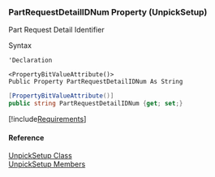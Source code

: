 ﻿### PartRequestDetailIDNum Property (UnpickSetup)

Part Request Detail Identifier

Syntax

```vbnet
'Declaration

<PropertyBitValueAttribute()>
Public Property PartRequestDetailIDNum As String
```

```csharp
[PropertyBitValueAttribute()]
public string PartRequestDetailIDNum {get; set;}
```

[!include[Requirements](../partials/requirements.md)]

#### Reference

[UnpickSetup Class](FChoice.Toolkits.Clarify~FChoice.Toolkits.Clarify.Logistics.UnpickSetup.md)  
[UnpickSetup Members](FChoice.Toolkits.Clarify~FChoice.Toolkits.Clarify.Logistics.UnpickSetup_members.md)